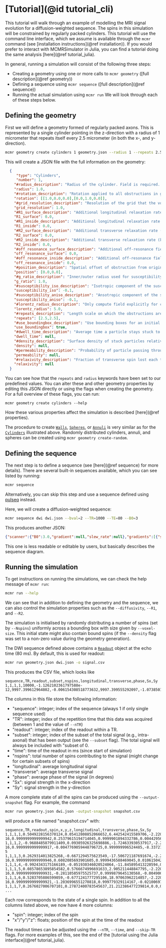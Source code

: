 # [Tutorial](@id tutorial_cli)
This tutorial will walk through an example of modelling the MRI signal evolution for a diffusion-weighted sequence.
The spins in this simulation will be constrained by regularly packed cylinders.
This tutorial will use the command line interface, which we assume is available through the `mcmr` command (see [installation instructions](@ref installation)).
If you would prefer to interact with MCMRSimulator in Julia, you can find a tutorial doing the same analysis [here](@ref tutorial_julia).

In general, running a simulation will consist of the following three steps:
- Creating a geometry using one or more calls to `mcmr geometry` ([full description](@ref geometry))
- Defining a sequence using `mcmr sequence` ([full description](@ref sequence))
- Running the actual simulation using `mcmr run`
We will look through each of these steps below.

## Defining the geometry
First we will define a geometry formed of regularly packed axons.
This is represented by a single cylinder pointing in the z-direction with a radius of 1 micrometer that repeats itself every 2.5 micrometer (in both the x-, and y-direction).
```bash
mcmr geometry create cylinders 1 geometry.json --radius 1 --repeats 2.5 2.5
```
This will create a JSON file with the full information on the geometry:
```json
  {
     "type": "Cylinders",
     "number": 1,
    "#radius_description": "Radius of the cylinder. Field is required. Expected type: Float64.",
    "radius": 1.0,
    "#rotation_description": "Rotation applied to all obstructions in group. Can be set to a matrix or one of :x, :y, or, :z (see [`get_rotation`](@ref)). Field is required. Expected type: StaticArraysCore.SMatrix{3, 2, Float64, 6}.",
    "rotation": [[1.0,0.0,0.0],[0.0,1.0,0.0]],
    "#grid_resolution_description": "Resolution of the grid that the volume is split up into (um). Field is required. Expected type: Float64.",
    "grid_resolution": 1.0,
    "#R1_surface_description": "Additional longitudinal relaxation rate (kHz). Surface property. Field is required. Expected type: Float64.",
    "R1_surface": 0.0,
    "#R1_inside_description": "Additional longitudinal relaxation rate (kHz). Inside property. Field is required. Expected type: Float64.",
    "R1_inside": 0.0,
    "#R2_surface_description": "Additional transverse relaxation rate (kHz). Surface property. Field is required. Expected type: Float64.",
    "R2_surface": 0.0,
    "#R2_inside_description": "Additional transverse relaxation rate (kHz). Inside property. Field is required. Expected type: Float64.",
    "R2_inside": 0.0,
    "#off_resonance_surface_description": "Additional off-resonance field offset (kHz). Surface property. Field is required. Expected type: Float64.",
    "off_resonance_surface": 0.0,
    "#off_resonance_inside_description": "Additional off-resonance field offset (kHz). Inside property. Field is required. Expected type: Float64.",
    "off_resonance_inside": 0.0,
    "#position_description": "Spatial offset of obstruction from origin. Field is required. Expected type: StaticArraysCore.MVector{2, Float64}.",
    "position": [0.0,0.0],
    "#g_ratio_description": "Inner/outer radius used for susceptibility calculation Field can be null. Expected type: Float64.",
    "g_ratio": 1.0,
    "#susceptibility_iso_description": "Isotropic component of the susceptibility (in ppm). Field can be null. Expected type: Float64.",
    "susceptibility_iso": -0.1,
    "#susceptibility_aniso_description": "Ansotropic component of the susceptibility (in ppm). Field can be null. Expected type: Float64.",
    "susceptibility_aniso": -0.1,
    "#lorentz_radius_description": "Only compute field explicitly for cylinders with this Lorentz radius. Field can be null. Expected type: Float64.",
    "lorentz_radius": 5.0,
    "#repeats_description": "Length scale on which the obstructions are repeated (um). Field can be null. Expected type: StaticArraysCore.MVector{2, Float64}.",
    "repeats": [2.5,2.5],
    "#use_boundingbox_description": "Use bounding boxes for an initial filtering of possible intersections. Field can be null. Expected type: Bool.",
    "use_boundingbox": true,
    "#dwell_time_description": "Average time a particle stays stuck to the surface (ms). Surface property. Field can be null. Expected type: Float64.",
    "dwell_time": null,
    "#density_description": "Surface density of stuck particles relative to the volume density (um). Surface property. Field can be null. Expected type: Float64.",
    "density": null,
    "#permeability_description": "Probability of particle passing through the obstruction. Surface property. Field can be null. Expected type: Float64.",
    "permeability": null,
    "#relaxivity_description": "Fraction of transverse spin lost each time it hits the obstruction. Surface property. Field can be null. Expected type: Float64.",
    "relaxivity": null
  }
```
You can see how that the `repeats` and `radius` keywords have been set to our predefined values.
You can alter these and other geometry properties by editing this JSON directly or using the flags when creating the geometry.
For a full overview of these flags, you can run:
```
mcmr geometry create cylinders --help
```
How these various properties affect the simulation is described [here](@ref properties).

The procedure to create [`Walls`](@ref), [`Spheres`](@ref), or [`Annuli`](@ref) is very similar as for the [`Cylinders`](@ref) illustrated above.
Randomly distributed cylinders, annuli, and spheres can be created using `mcmr geometry create-random`.

## Defining the sequence
The next step is to define a sequence (see [here](@ref sequence) for more details). 
There are several built-in sequences available, which you can see listed by running:
```bash
mcmr sequence
```
Alternatively, you can skip this step and use a sequence defined using [pulseq](https://pulseq.github.io) instead.

Here, we will create a diffusion-weighted sequence:
```bash
mcmr sequence dwi dwi.json --bval=2 --TR=1000 --TE=80 --B0=3
```

This produces another JSON:
```json
{"scanner":{"B0":3.0,"gradient":null,"slew_rate":null},"gradients":[{"shape":{"times":[0.0,5.0e-324,39.99999999999999,40.0],"amplitudes":[[0.0,0.0,0.0],[0.0010896594058735262,0.0,0.0],[0.0010896594058735262,0.0,0.0],[0.0,0.0,0.0]]},"origin":[0.0,0.0,0.0]},{"shape":{"times":[40.0,40.00000000000001,79.99999999999999,80.0],"amplitudes":[[0.0,0.0,0.0],[0.0010896594058735262,0.0,0.0],[0.0010896594058735262,0.0,0.0],[0.0,0.0,0.0]]},"origin":[0.0,0.0,0.0]}],"instants":[{"time":0.0,"flip_angle":90.0,"cf":6.123233995736766e-17,"sf":1.0,"phase":-90.0,"cp":6.123233995736766e-17,"sp":-1.0},{"time":40.0,"flip_angle":180.0,"cf":-1.0,"sf":1.2246467991473532e-16,"phase":0.0,"cp":1.0,"sp":0.0}],"pulses":[],"TR":1000.0,"readout_times":[80.0]}
```
This one is less readable or editable by users, but basically describes the sequence diagram.

## Running the simulation
To get instructions on running the simulations, we can check the help message of `mcmr run`:
```bash
mcmr run --help
```

We can see that in addition to defining the geometry and the sequence, we can also control the simulation properties such as the `--diffusivity`, `--R1`, and `--R2`.

The simulation is initialised by randomly distributing a number of spins (set by `--Nspins`) uniformly across a bounding box with size given by `--voxel-size`.
This initial state might also contain bound spins (if the `--density` flag was set to a non-zero value during the geometry generation).

The DWI sequence defined above contains a [`Readout`](@ref) object at the echo time (80 ms). By default, this is used for readout:
```bash
mcmr run geometry.json dwi.json -o signal.csv
```
This produces the CSV file, which looks like
```csv
sequence,TR,readout,subset,nspins,longitudinal,transverse,phase,Sx,Sy
1,1,1,1,10000,-1.1262102361797588e-12,9997.399612964802,-0.006154308518773632,9997.399555292097,-1.0738501510661669
```

The columns in this file store the following information:
- "sequence": integer; index of the sequence (always 1 if only single sequence used)
- "TR": integer; index of the repetition time that this data was acquired (between 1 and the value of `--nTR`)
- "readout": integer; index of the readout within a TR.
- "subset": integer; index of the subset of the total signal (e.g., intra-axonal) that has been output (see the `--subset` flag). The total signal will always be included with "subset of 0.
- "time": time of the readout in ms (since start of simulation)
- "nspins": total number of spins contributing to the signal (might change for certain subsets of spins)
- "longitudinal": average longitudinal signal
- "transverse": average transverse signal
- "phase": average phase of the signal (in degrees)
- "Sx": signal strength in the x-direction
- "Sy": signal strength in the y-direction

A more complete state of all the spins can be produced using the `--output-snapshot` flag.
For example, the command
```bash
mcmr run geometry.json dwi.json -output-snapshot snapshot.csv
```
will produce a file named "snapshot.csv" with:
```csv
sequence,TR,readout,spin,x,y,z,longitudinal,transverse,phase,Sx,Sy
1,1,1,1,0.5049228156370124,0.05412808852066652,6.442542415589706,-2.220446049250313e-16,0.9999999999999942,0.25379615194714045,0.9999901894332786,0.004429563994801518
1,1,1,2,-0.9688485879911409,0.09305926325698886,-1.724633930537917,-2.220446049250313e-16,0.9999999999999917,-0.0047769059448796725,0.999999996524485,-8.337273670013147e-5
1,1,1,3,0.2629314013825268,-0.6671294575623549,-17.506721187691674,-2.220446049250313e-16,0.9999999999999946,0.6082085693901605,0.9999436588469045,0.010615042715627557
1,1,1,4,-0.9924343175166189,-0.051930346020524064,-11.845895413220594,0.0,0.9999999999999928,-0.11879290332484516,0.9999978506577348,-0.0020733258055911637
1,1,1,5,0.08578653895854582,0.5766674996691633,2.905211448847795,-2.220446049250313e-16,0.9999999999999931,-0.28110585975525737,0.9999879645130568,-0.004906203116436347
1,1,1,6,0.5283705886599059,-0.6771241777295106,18.97063962214857,-2.220446049250313e-16,0.9999999999999921,-1.2036996551270818,0.999779329114167,-0.021006976841285743
1,1,1,7,0.2676027006707101,0.27872400783545637,21.212386477239814,0.0,0.999999999999992,1.8741387410642074,0.9994650791902853,0.03270405906215431
...
```
Each row corresponds to the state of a single spin. In addition to all the columns listed above, we now have 4 more columns:
- "spin": integer; index of the spin
- "x"/"y"/"z": floats; position of the spin at the time of the readout

The readout times can be adjusted using the `--nTR`, `--time`, and `--skip-TR` flags.
For more examples of this, see the end of the [tutorial using the Julia interface](@ref tutorial_julia).
